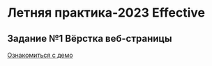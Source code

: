 # Летняя практика-2023 Effective
## Задание №1 Вёрстка веб-страницы

[Ознакомиться с демо](https://egor951769794.github.io/summer_practice_landing)
